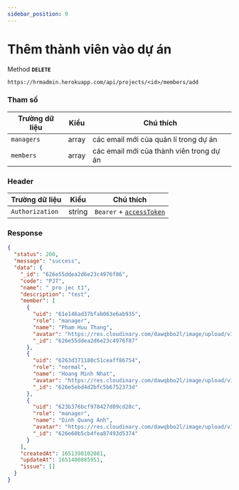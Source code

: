 ```yaml
---
sidebar_position: 9
---
```


# Thêm thành viên vào dự án

Method **`DELETE`**

```shell
https://hrmadmin.herokuapp.com/api/projects/<id>/members/add
```
### Tham số

| Trường dữ liệu | Kiểu   | Chú thích                        |
| -------------- | ------ | -------------------------------- |
| `managers`      | array  | các email mới của  quản lí trong dự án    |
| `members`       | array  | các email mới của thành viên trong dự án |

### Header

| Trường dữ liệu  | Kiểu   | Chú thích                                   |
| --------------- | ------ | ------------------------------------------- |
| `Authorization` | string | `Bearer` + [`accessToken`](../access-token.md) |


### Response
```json
{
  "status": 200,
  "message": "success",
  "data": {
    "_id": "626e55ddea2d6e23c4976f86",
    "code": "PJT",
    "name": " pro jec t1",
    "description": "test",
    "member": [
      {
        "uid": "61e146ad37bfab063e6ab935",
        "role": "manager",
        "name": "Pham Huu Thang",
        "avatar": "https://res.cloudinary.com/dawqbbo2l/image/upload/v1626963206/avatar/avatar-none_byqbnn.svg",
        "_id": "626e55ddea2d6e23c4976f87"
      },
      {
        "uid": "6263d371180c51ceaff86754",
        "role": "normal",
        "name": "Hoang Minh Nhat",
        "avatar": "https://res.cloudinary.com/dawqbbo2l/image/upload/v1626963206/avatar/avatar-none_byqbnn.svg",
        "_id": "626e5ebd4d2bfc5b6752373d"
      },
      {
        "uid": "623b376bcf978427d09cd28c",
        "role": "manager",
        "name": "Dinh Quang Anh",
        "avatar": "https://res.cloudinary.com/dawqbbo2l/image/upload/v1626963206/avatar/avatar-none_byqbnn.svg",
        "_id": "626e60b5cb4fea87493d5374"
      }
    ],
    "createdAt": 1651398102081,
    "updateAt": 1651400885951,
    "issue": []
  }
}
```